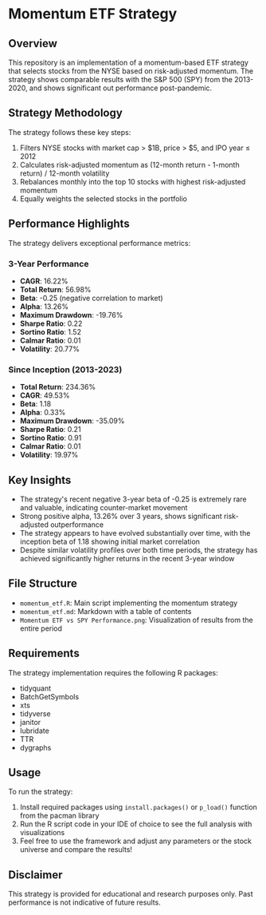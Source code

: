 # Momentum ETF Strategy

## Overview
This repository is an implementation of a momentum-based ETF strategy that selects stocks from the NYSE based on risk-adjusted momentum. The strategy shows comparable results with the S&P 500 (SPY) from the 2013-2020, and shows significant out performance post-pandemic.

## Strategy Methodology
The strategy follows these key steps:
1. Filters NYSE stocks with market cap > $1B, price > $5, and IPO year ≤ 2012
2. Calculates risk-adjusted momentum as (12-month return - 1-month return) / 12-month volatility
3. Rebalances monthly into the top 10 stocks with highest risk-adjusted momentum
4. Equally weights the selected stocks in the portfolio

## Performance Highlights
The strategy delivers exceptional performance metrics:

### 3-Year Performance
- **CAGR**: 16.22%
- **Total Return**: 56.98%
- **Beta**: -0.25 (negative correlation to market)
- **Alpha**: 13.26%
- **Maximum Drawdown**: -19.76%
- **Sharpe Ratio**: 0.22
- **Sortino Ratio**: 1.52
- **Calmar Ratio**: 0.01
- **Volatility**: 20.77%

### Since Inception (2013-2023)
- **Total Return**: 234.36%
- **CAGR**: 49.53%
- **Beta**: 1.18
- **Alpha**: 0.33%
- **Maximum Drawdown**: -35.09%
- **Sharpe Ratio**: 0.21
- **Sortino Ratio**: 0.91
- **Calmar Ratio**: 0.01
- **Volatility**: 19.97%

## Key Insights
- The strategy's recent negative 3-year beta of -0.25 is extremely rare and valuable, indicating counter-market movement
- Strong positive alpha, 13.26% over 3 years, shows significant risk-adjusted outperformance
- The strategy appears to have evolved substantially over time, with the inception beta of 1.18 showing initial market correlation
- Despite similar volatility profiles over both time periods, the strategy has achieved significantly higher returns in the recent 3-year window

## File Structure
- `momentum_etf.R`: Main script implementing the momentum strategy
- `momentum_etf.md`: Markdown with a table of contents
- `Momentum ETF vs SPY Performance.png`: Visualization of results from the entire period

## Requirements
The strategy implementation requires the following R packages:
- tidyquant
- BatchGetSymbols
- xts
- tidyverse
- janitor
- lubridate
- TTR
- dygraphs

## Usage
To run the strategy:
1. Install required packages using `install.packages()` or `p_load()` function from the pacman library
2. Run the R script code in your IDE of choice to see the full analysis with visualizations
3. Feel free to use the framework and adjust any parameters or the stock universe and compare the results!

## Disclaimer
This strategy is provided for educational and research purposes only. Past performance is not indicative of future results.
